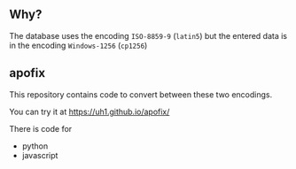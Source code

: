 ## Why?
The database uses the encoding `ISO-8859-9` (`latin5`) but the entered data is in the encoding `Windows-1256` (`cp1256`)

## apofix
This repository contains code to convert between these two encodings.

You can try it at https://uh1.github.io/apofix/

There is code for
* python
* javascript
